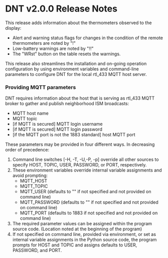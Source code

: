 # DNT v2.0.0 Release Notes

This release adds information about the thermometers observed to the display:

* Alert and warning status flags for changes in the condition of the remote thermometers are noted by "!"
* Low-battery warnings are noted by "!!"
* The "WRst" button on the table resets the warnings.

This release also streamlines the installation and on-going operation configuration by using environment variables and command-line parameters to configure DNT for the local rtl\_433 MQTT host server.

### Providing MQTT parameters

DNT requires information about the host that is serving as rtl\_433 MQTT broker to gather and publish neighborhood ISM broadcasts:

*  MQTT host name
*  MQTT topic
*  [if MQTT is secured] MQTT login username
*  [if MQTT is secured] MQTT login password
*  [if the MQTT port is not the 1883 standard] host MQTT port

These parameters may be provided in four different ways.  In decreasing order of precedence:

1.  Command line switches [-H, -T, -U,-P, -p] override all other sources to specify HOST, TOPIC, USER, PASSWORD, or PORT, respectively.
2.  These environment variables override internal variable assignments and avoid prompting:
	*  MQTT\_HOST
	*  MQTT\_TOPIC
	*  MQTT\_USER (defaults to \"\" if not specified and not provided on command line)
	*  MQTT\_PASSWORD (defaults to \"\" if not specified and not provided on command line)
	*  MQTT\_PORT (defaults to 1883 if not specified and not provided on command line)
3. The required parameter values can be assigned within the program source code.  (Location noted at the beginning of the program)
4. If not specified on command line, provided via environment, or set as internal variable assignments in the Python source code, the program prompts for HOST and TOPIC and assigns defaults to USER, PASSWORD, and PORT.


 
